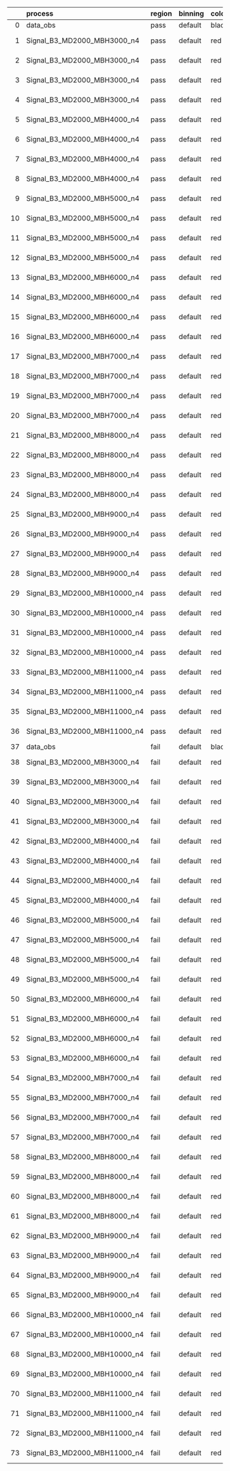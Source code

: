 |    | process                      | region   | binning   | color   | process_type   |   scale | variation   | source_filename                                                       | source_histname    | alias                        | title     |   combine_idx |     lnN |   shapes | syst_type   | direction   | variation_alias   |
|---:|:-----------------------------|:---------|:----------|:--------|:---------------|--------:|:------------|:----------------------------------------------------------------------|:-------------------|:-----------------------------|:----------|--------------:|--------:|---------:|:------------|:------------|:------------------|
|  0 | data_obs                     | pass     | default   | black   | DATA           |       1 | nominal     | ./histograms_for_2DAlphabet_v18//BH_Data.root                         | hpass              | Data                         | Data      |           nan | nan     |      nan | nan         | nan         | nan               |
|  1 | Signal_B3_MD2000_MBH3000_n4  | pass     | default   | red     | SIGNAL         |       1 | lumi        | ./histograms_for_2DAlphabet_v18//BH_Signal_B3_MD2000_MBH3000_n4.root  | hpass              | Signal_B3_MD2000_MBH3000_n4  | BH signal |           nan |   1.016 |      nan | lnN         | nan         | nan               |
|  2 | Signal_B3_MD2000_MBH3000_n4  | pass     | default   | red     | SIGNAL         |       1 | SVM         | ./histograms_for_2DAlphabet_v18//BH_Signal_B3_MD2000_MBH3000_n4.root  | hpass_SVMsyst_up   | Signal_B3_MD2000_MBH3000_n4  | BH signal |           nan | nan     |        1 | shapes      | Up          | SVMsyst           |
|  3 | Signal_B3_MD2000_MBH3000_n4  | pass     | default   | red     | SIGNAL         |       1 | SVM         | ./histograms_for_2DAlphabet_v18//BH_Signal_B3_MD2000_MBH3000_n4.root  | hpass_SVMsyst_down | Signal_B3_MD2000_MBH3000_n4  | BH signal |           nan | nan     |        1 | shapes      | Down        | SVMsyst           |
|  4 | Signal_B3_MD2000_MBH3000_n4  | pass     | default   | red     | SIGNAL         |       1 | nominal     | ./histograms_for_2DAlphabet_v18//BH_Signal_B3_MD2000_MBH3000_n4.root  | hpass              | Signal_B3_MD2000_MBH3000_n4  | BH signal |           nan | nan     |      nan | nan         | nan         | nan               |
|  5 | Signal_B3_MD2000_MBH4000_n4  | pass     | default   | red     | SIGNAL         |       1 | lumi        | ./histograms_for_2DAlphabet_v18//BH_Signal_B3_MD2000_MBH4000_n4.root  | hpass              | Signal_B3_MD2000_MBH4000_n4  | BH signal |           nan |   1.016 |      nan | lnN         | nan         | nan               |
|  6 | Signal_B3_MD2000_MBH4000_n4  | pass     | default   | red     | SIGNAL         |       1 | SVM         | ./histograms_for_2DAlphabet_v18//BH_Signal_B3_MD2000_MBH4000_n4.root  | hpass_SVMsyst_up   | Signal_B3_MD2000_MBH4000_n4  | BH signal |           nan | nan     |        1 | shapes      | Up          | SVMsyst           |
|  7 | Signal_B3_MD2000_MBH4000_n4  | pass     | default   | red     | SIGNAL         |       1 | SVM         | ./histograms_for_2DAlphabet_v18//BH_Signal_B3_MD2000_MBH4000_n4.root  | hpass_SVMsyst_down | Signal_B3_MD2000_MBH4000_n4  | BH signal |           nan | nan     |        1 | shapes      | Down        | SVMsyst           |
|  8 | Signal_B3_MD2000_MBH4000_n4  | pass     | default   | red     | SIGNAL         |       1 | nominal     | ./histograms_for_2DAlphabet_v18//BH_Signal_B3_MD2000_MBH4000_n4.root  | hpass              | Signal_B3_MD2000_MBH4000_n4  | BH signal |           nan | nan     |      nan | nan         | nan         | nan               |
|  9 | Signal_B3_MD2000_MBH5000_n4  | pass     | default   | red     | SIGNAL         |       1 | lumi        | ./histograms_for_2DAlphabet_v18//BH_Signal_B3_MD2000_MBH5000_n4.root  | hpass              | Signal_B3_MD2000_MBH5000_n4  | BH signal |           nan |   1.016 |      nan | lnN         | nan         | nan               |
| 10 | Signal_B3_MD2000_MBH5000_n4  | pass     | default   | red     | SIGNAL         |       1 | SVM         | ./histograms_for_2DAlphabet_v18//BH_Signal_B3_MD2000_MBH5000_n4.root  | hpass_SVMsyst_up   | Signal_B3_MD2000_MBH5000_n4  | BH signal |           nan | nan     |        1 | shapes      | Up          | SVMsyst           |
| 11 | Signal_B3_MD2000_MBH5000_n4  | pass     | default   | red     | SIGNAL         |       1 | SVM         | ./histograms_for_2DAlphabet_v18//BH_Signal_B3_MD2000_MBH5000_n4.root  | hpass_SVMsyst_down | Signal_B3_MD2000_MBH5000_n4  | BH signal |           nan | nan     |        1 | shapes      | Down        | SVMsyst           |
| 12 | Signal_B3_MD2000_MBH5000_n4  | pass     | default   | red     | SIGNAL         |       1 | nominal     | ./histograms_for_2DAlphabet_v18//BH_Signal_B3_MD2000_MBH5000_n4.root  | hpass              | Signal_B3_MD2000_MBH5000_n4  | BH signal |           nan | nan     |      nan | nan         | nan         | nan               |
| 13 | Signal_B3_MD2000_MBH6000_n4  | pass     | default   | red     | SIGNAL         |       1 | lumi        | ./histograms_for_2DAlphabet_v18//BH_Signal_B3_MD2000_MBH6000_n4.root  | hpass              | Signal_B3_MD2000_MBH6000_n4  | BH signal |           nan |   1.016 |      nan | lnN         | nan         | nan               |
| 14 | Signal_B3_MD2000_MBH6000_n4  | pass     | default   | red     | SIGNAL         |       1 | SVM         | ./histograms_for_2DAlphabet_v18//BH_Signal_B3_MD2000_MBH6000_n4.root  | hpass_SVMsyst_up   | Signal_B3_MD2000_MBH6000_n4  | BH signal |           nan | nan     |        1 | shapes      | Up          | SVMsyst           |
| 15 | Signal_B3_MD2000_MBH6000_n4  | pass     | default   | red     | SIGNAL         |       1 | SVM         | ./histograms_for_2DAlphabet_v18//BH_Signal_B3_MD2000_MBH6000_n4.root  | hpass_SVMsyst_down | Signal_B3_MD2000_MBH6000_n4  | BH signal |           nan | nan     |        1 | shapes      | Down        | SVMsyst           |
| 16 | Signal_B3_MD2000_MBH6000_n4  | pass     | default   | red     | SIGNAL         |       1 | nominal     | ./histograms_for_2DAlphabet_v18//BH_Signal_B3_MD2000_MBH6000_n4.root  | hpass              | Signal_B3_MD2000_MBH6000_n4  | BH signal |           nan | nan     |      nan | nan         | nan         | nan               |
| 17 | Signal_B3_MD2000_MBH7000_n4  | pass     | default   | red     | SIGNAL         |       1 | lumi        | ./histograms_for_2DAlphabet_v18//BH_Signal_B3_MD2000_MBH7000_n4.root  | hpass              | Signal_B3_MD2000_MBH7000_n4  | BH signal |           nan |   1.016 |      nan | lnN         | nan         | nan               |
| 18 | Signal_B3_MD2000_MBH7000_n4  | pass     | default   | red     | SIGNAL         |       1 | SVM         | ./histograms_for_2DAlphabet_v18//BH_Signal_B3_MD2000_MBH7000_n4.root  | hpass_SVMsyst_up   | Signal_B3_MD2000_MBH7000_n4  | BH signal |           nan | nan     |        1 | shapes      | Up          | SVMsyst           |
| 19 | Signal_B3_MD2000_MBH7000_n4  | pass     | default   | red     | SIGNAL         |       1 | SVM         | ./histograms_for_2DAlphabet_v18//BH_Signal_B3_MD2000_MBH7000_n4.root  | hpass_SVMsyst_down | Signal_B3_MD2000_MBH7000_n4  | BH signal |           nan | nan     |        1 | shapes      | Down        | SVMsyst           |
| 20 | Signal_B3_MD2000_MBH7000_n4  | pass     | default   | red     | SIGNAL         |       1 | nominal     | ./histograms_for_2DAlphabet_v18//BH_Signal_B3_MD2000_MBH7000_n4.root  | hpass              | Signal_B3_MD2000_MBH7000_n4  | BH signal |           nan | nan     |      nan | nan         | nan         | nan               |
| 21 | Signal_B3_MD2000_MBH8000_n4  | pass     | default   | red     | SIGNAL         |       1 | lumi        | ./histograms_for_2DAlphabet_v18//BH_Signal_B3_MD2000_MBH8000_n4.root  | hpass              | Signal_B3_MD2000_MBH8000_n4  | BH signal |           nan |   1.016 |      nan | lnN         | nan         | nan               |
| 22 | Signal_B3_MD2000_MBH8000_n4  | pass     | default   | red     | SIGNAL         |       1 | SVM         | ./histograms_for_2DAlphabet_v18//BH_Signal_B3_MD2000_MBH8000_n4.root  | hpass_SVMsyst_up   | Signal_B3_MD2000_MBH8000_n4  | BH signal |           nan | nan     |        1 | shapes      | Up          | SVMsyst           |
| 23 | Signal_B3_MD2000_MBH8000_n4  | pass     | default   | red     | SIGNAL         |       1 | SVM         | ./histograms_for_2DAlphabet_v18//BH_Signal_B3_MD2000_MBH8000_n4.root  | hpass_SVMsyst_down | Signal_B3_MD2000_MBH8000_n4  | BH signal |           nan | nan     |        1 | shapes      | Down        | SVMsyst           |
| 24 | Signal_B3_MD2000_MBH8000_n4  | pass     | default   | red     | SIGNAL         |       1 | nominal     | ./histograms_for_2DAlphabet_v18//BH_Signal_B3_MD2000_MBH8000_n4.root  | hpass              | Signal_B3_MD2000_MBH8000_n4  | BH signal |           nan | nan     |      nan | nan         | nan         | nan               |
| 25 | Signal_B3_MD2000_MBH9000_n4  | pass     | default   | red     | SIGNAL         |       1 | lumi        | ./histograms_for_2DAlphabet_v18//BH_Signal_B3_MD2000_MBH9000_n4.root  | hpass              | Signal_B3_MD2000_MBH9000_n4  | BH signal |           nan |   1.016 |      nan | lnN         | nan         | nan               |
| 26 | Signal_B3_MD2000_MBH9000_n4  | pass     | default   | red     | SIGNAL         |       1 | SVM         | ./histograms_for_2DAlphabet_v18//BH_Signal_B3_MD2000_MBH9000_n4.root  | hpass_SVMsyst_up   | Signal_B3_MD2000_MBH9000_n4  | BH signal |           nan | nan     |        1 | shapes      | Up          | SVMsyst           |
| 27 | Signal_B3_MD2000_MBH9000_n4  | pass     | default   | red     | SIGNAL         |       1 | SVM         | ./histograms_for_2DAlphabet_v18//BH_Signal_B3_MD2000_MBH9000_n4.root  | hpass_SVMsyst_down | Signal_B3_MD2000_MBH9000_n4  | BH signal |           nan | nan     |        1 | shapes      | Down        | SVMsyst           |
| 28 | Signal_B3_MD2000_MBH9000_n4  | pass     | default   | red     | SIGNAL         |       1 | nominal     | ./histograms_for_2DAlphabet_v18//BH_Signal_B3_MD2000_MBH9000_n4.root  | hpass              | Signal_B3_MD2000_MBH9000_n4  | BH signal |           nan | nan     |      nan | nan         | nan         | nan               |
| 29 | Signal_B3_MD2000_MBH10000_n4 | pass     | default   | red     | SIGNAL         |       1 | lumi        | ./histograms_for_2DAlphabet_v18//BH_Signal_B3_MD2000_MBH10000_n4.root | hpass              | Signal_B3_MD2000_MBH10000_n4 | BH signal |           nan |   1.016 |      nan | lnN         | nan         | nan               |
| 30 | Signal_B3_MD2000_MBH10000_n4 | pass     | default   | red     | SIGNAL         |       1 | SVM         | ./histograms_for_2DAlphabet_v18//BH_Signal_B3_MD2000_MBH10000_n4.root | hpass_SVMsyst_up   | Signal_B3_MD2000_MBH10000_n4 | BH signal |           nan | nan     |        1 | shapes      | Up          | SVMsyst           |
| 31 | Signal_B3_MD2000_MBH10000_n4 | pass     | default   | red     | SIGNAL         |       1 | SVM         | ./histograms_for_2DAlphabet_v18//BH_Signal_B3_MD2000_MBH10000_n4.root | hpass_SVMsyst_down | Signal_B3_MD2000_MBH10000_n4 | BH signal |           nan | nan     |        1 | shapes      | Down        | SVMsyst           |
| 32 | Signal_B3_MD2000_MBH10000_n4 | pass     | default   | red     | SIGNAL         |       1 | nominal     | ./histograms_for_2DAlphabet_v18//BH_Signal_B3_MD2000_MBH10000_n4.root | hpass              | Signal_B3_MD2000_MBH10000_n4 | BH signal |           nan | nan     |      nan | nan         | nan         | nan               |
| 33 | Signal_B3_MD2000_MBH11000_n4 | pass     | default   | red     | SIGNAL         |       1 | lumi        | ./histograms_for_2DAlphabet_v18//BH_Signal_B3_MD2000_MBH11000_n4.root | hpass              | Signal_B3_MD2000_MBH11000_n4 | BH signal |           nan |   1.016 |      nan | lnN         | nan         | nan               |
| 34 | Signal_B3_MD2000_MBH11000_n4 | pass     | default   | red     | SIGNAL         |       1 | SVM         | ./histograms_for_2DAlphabet_v18//BH_Signal_B3_MD2000_MBH11000_n4.root | hpass_SVMsyst_up   | Signal_B3_MD2000_MBH11000_n4 | BH signal |           nan | nan     |        1 | shapes      | Up          | SVMsyst           |
| 35 | Signal_B3_MD2000_MBH11000_n4 | pass     | default   | red     | SIGNAL         |       1 | SVM         | ./histograms_for_2DAlphabet_v18//BH_Signal_B3_MD2000_MBH11000_n4.root | hpass_SVMsyst_down | Signal_B3_MD2000_MBH11000_n4 | BH signal |           nan | nan     |        1 | shapes      | Down        | SVMsyst           |
| 36 | Signal_B3_MD2000_MBH11000_n4 | pass     | default   | red     | SIGNAL         |       1 | nominal     | ./histograms_for_2DAlphabet_v18//BH_Signal_B3_MD2000_MBH11000_n4.root | hpass              | Signal_B3_MD2000_MBH11000_n4 | BH signal |           nan | nan     |      nan | nan         | nan         | nan               |
| 37 | data_obs                     | fail     | default   | black   | DATA           |       1 | nominal     | ./histograms_for_2DAlphabet_v18//BH_Data.root                         | hfail              | Data                         | Data      |           nan | nan     |      nan | nan         | nan         | nan               |
| 38 | Signal_B3_MD2000_MBH3000_n4  | fail     | default   | red     | SIGNAL         |       1 | lumi        | ./histograms_for_2DAlphabet_v18//BH_Signal_B3_MD2000_MBH3000_n4.root  | hfail              | Signal_B3_MD2000_MBH3000_n4  | BH signal |           nan |   1.016 |      nan | lnN         | nan         | nan               |
| 39 | Signal_B3_MD2000_MBH3000_n4  | fail     | default   | red     | SIGNAL         |       1 | SVM         | ./histograms_for_2DAlphabet_v18//BH_Signal_B3_MD2000_MBH3000_n4.root  | hfail_SVMsyst_up   | Signal_B3_MD2000_MBH3000_n4  | BH signal |           nan | nan     |        1 | shapes      | Up          | SVMsyst           |
| 40 | Signal_B3_MD2000_MBH3000_n4  | fail     | default   | red     | SIGNAL         |       1 | SVM         | ./histograms_for_2DAlphabet_v18//BH_Signal_B3_MD2000_MBH3000_n4.root  | hfail_SVMsyst_down | Signal_B3_MD2000_MBH3000_n4  | BH signal |           nan | nan     |        1 | shapes      | Down        | SVMsyst           |
| 41 | Signal_B3_MD2000_MBH3000_n4  | fail     | default   | red     | SIGNAL         |       1 | nominal     | ./histograms_for_2DAlphabet_v18//BH_Signal_B3_MD2000_MBH3000_n4.root  | hfail              | Signal_B3_MD2000_MBH3000_n4  | BH signal |           nan | nan     |      nan | nan         | nan         | nan               |
| 42 | Signal_B3_MD2000_MBH4000_n4  | fail     | default   | red     | SIGNAL         |       1 | lumi        | ./histograms_for_2DAlphabet_v18//BH_Signal_B3_MD2000_MBH4000_n4.root  | hfail              | Signal_B3_MD2000_MBH4000_n4  | BH signal |           nan |   1.016 |      nan | lnN         | nan         | nan               |
| 43 | Signal_B3_MD2000_MBH4000_n4  | fail     | default   | red     | SIGNAL         |       1 | SVM         | ./histograms_for_2DAlphabet_v18//BH_Signal_B3_MD2000_MBH4000_n4.root  | hfail_SVMsyst_up   | Signal_B3_MD2000_MBH4000_n4  | BH signal |           nan | nan     |        1 | shapes      | Up          | SVMsyst           |
| 44 | Signal_B3_MD2000_MBH4000_n4  | fail     | default   | red     | SIGNAL         |       1 | SVM         | ./histograms_for_2DAlphabet_v18//BH_Signal_B3_MD2000_MBH4000_n4.root  | hfail_SVMsyst_down | Signal_B3_MD2000_MBH4000_n4  | BH signal |           nan | nan     |        1 | shapes      | Down        | SVMsyst           |
| 45 | Signal_B3_MD2000_MBH4000_n4  | fail     | default   | red     | SIGNAL         |       1 | nominal     | ./histograms_for_2DAlphabet_v18//BH_Signal_B3_MD2000_MBH4000_n4.root  | hfail              | Signal_B3_MD2000_MBH4000_n4  | BH signal |           nan | nan     |      nan | nan         | nan         | nan               |
| 46 | Signal_B3_MD2000_MBH5000_n4  | fail     | default   | red     | SIGNAL         |       1 | lumi        | ./histograms_for_2DAlphabet_v18//BH_Signal_B3_MD2000_MBH5000_n4.root  | hfail              | Signal_B3_MD2000_MBH5000_n4  | BH signal |           nan |   1.016 |      nan | lnN         | nan         | nan               |
| 47 | Signal_B3_MD2000_MBH5000_n4  | fail     | default   | red     | SIGNAL         |       1 | SVM         | ./histograms_for_2DAlphabet_v18//BH_Signal_B3_MD2000_MBH5000_n4.root  | hfail_SVMsyst_up   | Signal_B3_MD2000_MBH5000_n4  | BH signal |           nan | nan     |        1 | shapes      | Up          | SVMsyst           |
| 48 | Signal_B3_MD2000_MBH5000_n4  | fail     | default   | red     | SIGNAL         |       1 | SVM         | ./histograms_for_2DAlphabet_v18//BH_Signal_B3_MD2000_MBH5000_n4.root  | hfail_SVMsyst_down | Signal_B3_MD2000_MBH5000_n4  | BH signal |           nan | nan     |        1 | shapes      | Down        | SVMsyst           |
| 49 | Signal_B3_MD2000_MBH5000_n4  | fail     | default   | red     | SIGNAL         |       1 | nominal     | ./histograms_for_2DAlphabet_v18//BH_Signal_B3_MD2000_MBH5000_n4.root  | hfail              | Signal_B3_MD2000_MBH5000_n4  | BH signal |           nan | nan     |      nan | nan         | nan         | nan               |
| 50 | Signal_B3_MD2000_MBH6000_n4  | fail     | default   | red     | SIGNAL         |       1 | lumi        | ./histograms_for_2DAlphabet_v18//BH_Signal_B3_MD2000_MBH6000_n4.root  | hfail              | Signal_B3_MD2000_MBH6000_n4  | BH signal |           nan |   1.016 |      nan | lnN         | nan         | nan               |
| 51 | Signal_B3_MD2000_MBH6000_n4  | fail     | default   | red     | SIGNAL         |       1 | SVM         | ./histograms_for_2DAlphabet_v18//BH_Signal_B3_MD2000_MBH6000_n4.root  | hfail_SVMsyst_up   | Signal_B3_MD2000_MBH6000_n4  | BH signal |           nan | nan     |        1 | shapes      | Up          | SVMsyst           |
| 52 | Signal_B3_MD2000_MBH6000_n4  | fail     | default   | red     | SIGNAL         |       1 | SVM         | ./histograms_for_2DAlphabet_v18//BH_Signal_B3_MD2000_MBH6000_n4.root  | hfail_SVMsyst_down | Signal_B3_MD2000_MBH6000_n4  | BH signal |           nan | nan     |        1 | shapes      | Down        | SVMsyst           |
| 53 | Signal_B3_MD2000_MBH6000_n4  | fail     | default   | red     | SIGNAL         |       1 | nominal     | ./histograms_for_2DAlphabet_v18//BH_Signal_B3_MD2000_MBH6000_n4.root  | hfail              | Signal_B3_MD2000_MBH6000_n4  | BH signal |           nan | nan     |      nan | nan         | nan         | nan               |
| 54 | Signal_B3_MD2000_MBH7000_n4  | fail     | default   | red     | SIGNAL         |       1 | lumi        | ./histograms_for_2DAlphabet_v18//BH_Signal_B3_MD2000_MBH7000_n4.root  | hfail              | Signal_B3_MD2000_MBH7000_n4  | BH signal |           nan |   1.016 |      nan | lnN         | nan         | nan               |
| 55 | Signal_B3_MD2000_MBH7000_n4  | fail     | default   | red     | SIGNAL         |       1 | SVM         | ./histograms_for_2DAlphabet_v18//BH_Signal_B3_MD2000_MBH7000_n4.root  | hfail_SVMsyst_up   | Signal_B3_MD2000_MBH7000_n4  | BH signal |           nan | nan     |        1 | shapes      | Up          | SVMsyst           |
| 56 | Signal_B3_MD2000_MBH7000_n4  | fail     | default   | red     | SIGNAL         |       1 | SVM         | ./histograms_for_2DAlphabet_v18//BH_Signal_B3_MD2000_MBH7000_n4.root  | hfail_SVMsyst_down | Signal_B3_MD2000_MBH7000_n4  | BH signal |           nan | nan     |        1 | shapes      | Down        | SVMsyst           |
| 57 | Signal_B3_MD2000_MBH7000_n4  | fail     | default   | red     | SIGNAL         |       1 | nominal     | ./histograms_for_2DAlphabet_v18//BH_Signal_B3_MD2000_MBH7000_n4.root  | hfail              | Signal_B3_MD2000_MBH7000_n4  | BH signal |           nan | nan     |      nan | nan         | nan         | nan               |
| 58 | Signal_B3_MD2000_MBH8000_n4  | fail     | default   | red     | SIGNAL         |       1 | lumi        | ./histograms_for_2DAlphabet_v18//BH_Signal_B3_MD2000_MBH8000_n4.root  | hfail              | Signal_B3_MD2000_MBH8000_n4  | BH signal |           nan |   1.016 |      nan | lnN         | nan         | nan               |
| 59 | Signal_B3_MD2000_MBH8000_n4  | fail     | default   | red     | SIGNAL         |       1 | SVM         | ./histograms_for_2DAlphabet_v18//BH_Signal_B3_MD2000_MBH8000_n4.root  | hfail_SVMsyst_up   | Signal_B3_MD2000_MBH8000_n4  | BH signal |           nan | nan     |        1 | shapes      | Up          | SVMsyst           |
| 60 | Signal_B3_MD2000_MBH8000_n4  | fail     | default   | red     | SIGNAL         |       1 | SVM         | ./histograms_for_2DAlphabet_v18//BH_Signal_B3_MD2000_MBH8000_n4.root  | hfail_SVMsyst_down | Signal_B3_MD2000_MBH8000_n4  | BH signal |           nan | nan     |        1 | shapes      | Down        | SVMsyst           |
| 61 | Signal_B3_MD2000_MBH8000_n4  | fail     | default   | red     | SIGNAL         |       1 | nominal     | ./histograms_for_2DAlphabet_v18//BH_Signal_B3_MD2000_MBH8000_n4.root  | hfail              | Signal_B3_MD2000_MBH8000_n4  | BH signal |           nan | nan     |      nan | nan         | nan         | nan               |
| 62 | Signal_B3_MD2000_MBH9000_n4  | fail     | default   | red     | SIGNAL         |       1 | lumi        | ./histograms_for_2DAlphabet_v18//BH_Signal_B3_MD2000_MBH9000_n4.root  | hfail              | Signal_B3_MD2000_MBH9000_n4  | BH signal |           nan |   1.016 |      nan | lnN         | nan         | nan               |
| 63 | Signal_B3_MD2000_MBH9000_n4  | fail     | default   | red     | SIGNAL         |       1 | SVM         | ./histograms_for_2DAlphabet_v18//BH_Signal_B3_MD2000_MBH9000_n4.root  | hfail_SVMsyst_up   | Signal_B3_MD2000_MBH9000_n4  | BH signal |           nan | nan     |        1 | shapes      | Up          | SVMsyst           |
| 64 | Signal_B3_MD2000_MBH9000_n4  | fail     | default   | red     | SIGNAL         |       1 | SVM         | ./histograms_for_2DAlphabet_v18//BH_Signal_B3_MD2000_MBH9000_n4.root  | hfail_SVMsyst_down | Signal_B3_MD2000_MBH9000_n4  | BH signal |           nan | nan     |        1 | shapes      | Down        | SVMsyst           |
| 65 | Signal_B3_MD2000_MBH9000_n4  | fail     | default   | red     | SIGNAL         |       1 | nominal     | ./histograms_for_2DAlphabet_v18//BH_Signal_B3_MD2000_MBH9000_n4.root  | hfail              | Signal_B3_MD2000_MBH9000_n4  | BH signal |           nan | nan     |      nan | nan         | nan         | nan               |
| 66 | Signal_B3_MD2000_MBH10000_n4 | fail     | default   | red     | SIGNAL         |       1 | lumi        | ./histograms_for_2DAlphabet_v18//BH_Signal_B3_MD2000_MBH10000_n4.root | hfail              | Signal_B3_MD2000_MBH10000_n4 | BH signal |           nan |   1.016 |      nan | lnN         | nan         | nan               |
| 67 | Signal_B3_MD2000_MBH10000_n4 | fail     | default   | red     | SIGNAL         |       1 | SVM         | ./histograms_for_2DAlphabet_v18//BH_Signal_B3_MD2000_MBH10000_n4.root | hfail_SVMsyst_up   | Signal_B3_MD2000_MBH10000_n4 | BH signal |           nan | nan     |        1 | shapes      | Up          | SVMsyst           |
| 68 | Signal_B3_MD2000_MBH10000_n4 | fail     | default   | red     | SIGNAL         |       1 | SVM         | ./histograms_for_2DAlphabet_v18//BH_Signal_B3_MD2000_MBH10000_n4.root | hfail_SVMsyst_down | Signal_B3_MD2000_MBH10000_n4 | BH signal |           nan | nan     |        1 | shapes      | Down        | SVMsyst           |
| 69 | Signal_B3_MD2000_MBH10000_n4 | fail     | default   | red     | SIGNAL         |       1 | nominal     | ./histograms_for_2DAlphabet_v18//BH_Signal_B3_MD2000_MBH10000_n4.root | hfail              | Signal_B3_MD2000_MBH10000_n4 | BH signal |           nan | nan     |      nan | nan         | nan         | nan               |
| 70 | Signal_B3_MD2000_MBH11000_n4 | fail     | default   | red     | SIGNAL         |       1 | lumi        | ./histograms_for_2DAlphabet_v18//BH_Signal_B3_MD2000_MBH11000_n4.root | hfail              | Signal_B3_MD2000_MBH11000_n4 | BH signal |           nan |   1.016 |      nan | lnN         | nan         | nan               |
| 71 | Signal_B3_MD2000_MBH11000_n4 | fail     | default   | red     | SIGNAL         |       1 | SVM         | ./histograms_for_2DAlphabet_v18//BH_Signal_B3_MD2000_MBH11000_n4.root | hfail_SVMsyst_up   | Signal_B3_MD2000_MBH11000_n4 | BH signal |           nan | nan     |        1 | shapes      | Up          | SVMsyst           |
| 72 | Signal_B3_MD2000_MBH11000_n4 | fail     | default   | red     | SIGNAL         |       1 | SVM         | ./histograms_for_2DAlphabet_v18//BH_Signal_B3_MD2000_MBH11000_n4.root | hfail_SVMsyst_down | Signal_B3_MD2000_MBH11000_n4 | BH signal |           nan | nan     |        1 | shapes      | Down        | SVMsyst           |
| 73 | Signal_B3_MD2000_MBH11000_n4 | fail     | default   | red     | SIGNAL         |       1 | nominal     | ./histograms_for_2DAlphabet_v18//BH_Signal_B3_MD2000_MBH11000_n4.root | hfail              | Signal_B3_MD2000_MBH11000_n4 | BH signal |           nan | nan     |      nan | nan         | nan         | nan               |